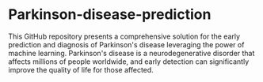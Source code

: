 # Parkinson-disease-prediction
This GitHub repository presents a comprehensive solution for the early prediction and diagnosis of Parkinson's disease leveraging the power of machine learning. Parkinson's disease is a neurodegenerative disorder that affects millions of people worldwide, and early detection can significantly improve the quality of life for those affected.
